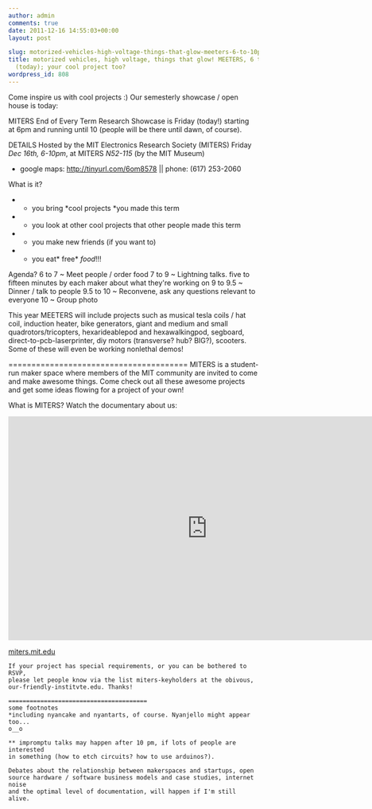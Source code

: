 ```yaml
---
author: admin
comments: true
date: 2011-12-16 14:55:03+00:00
layout: post

slug: motorized-vehicles-high-voltage-things-that-glow-meeters-6-to-10pm-friday-today-your-cool-project-too
title: motorized vehicles, high voltage, things that glow! MEETERS, 6 to 10pm Friday
  (today); your cool project too?
wordpress_id: 808
---
```


Come inspire us with cool projects :) Our semesterly showcase / open house is today:

MITERS End of Every Term Research Showcase is Friday (today!) starting at 6pm and running until 10 (people will be there until dawn, of course).

DETAILS
Hosted by the MIT Electronics Research Society (MITERS)
Friday *Dec 16th, 6-10pm*, at MITERS *N52-115* (by the MIT Museum)
- google maps: http://tinyurl.com/6om8578 || phone: (617) 253-2060

What is it?
- - you bring *cool projects *you made this term
- - you look at other cool projects that other people made this term
- - you make new friends (if you want to)
- - you eat* free* *food*!!!

Agenda?
6 to 7 ~ Meet people / order food
7 to 9 ~ Lightning talks. five to fifteen minutes by each maker about what
they're working on
9 to 9.5 ~ Dinner / talk to people
9.5 to 10 ~ Reconvene, ask any questions relevant to everyone
10 ~ Group photo

This year MEETERS will include projects such as musical tesla coils / hat
coil, induction heater, bike generators, giant and medium and small
quadrotors/tricopters, hexarideablepod and hexawalkingpod, segboard,
direct-to-pcb-laserprinter, diy motors (transverse? hub? BIG?), scooters.
Some of these will even be working nonlethal demos!

=======================================
MITERS is a student-run maker space where members of the MIT community are
invited to come and make awesome things. Come check out all these awesome
projects and get some ideas flowing for a project of your own!

What is MITERS? Watch the documentary about us:
<iframe width="800" height="450" src="https://www.youtube.com/embed/jvLvdmiMQkU" frameborder="0" allow="autoplay; encrypted-media" allowfullscreen></iframe>

[miters.mit.edu](http://miters.mit.edu/)

~~~~
If your project has special requirements, or you can be bothered to RSVP,
please let people know via the list miters-keyholders at the obivous, our-friendly-institvte.edu. Thanks!

=======================================
some footnotes
*including nyancake and nyantarts, of course. Nyanjello might appear too...
o__o

** impromptu talks may happen after 10 pm, if lots of people are interested
in something (how to etch circuits? how to use arduinos?).

Debates about the relationship between makerspaces and startups, open
source hardware / software business models and case studies, internet noise
and the optimal level of documentation, will happen if I'm still alive.

